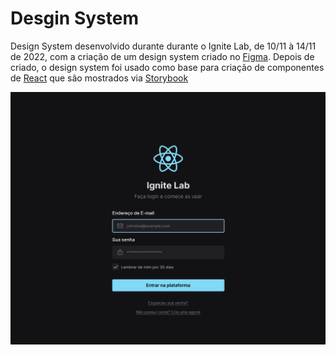 
# Desgin System

Design System desenvolvido durante durante o Ignite Lab, de 10/11 à 14/11 de 2022, com a criação de um design system criado no [Figma](https://www.figma.com). Depois de criado, o design system foi usado como base para criação de componentes de [React](https://reactjs.org) que são mostrados via [Storybook](https://storybook.js.org)

![Tela criada com os elementos do design system](/assets/ui-screenshot.png "Tela criada com os elementos do design system")